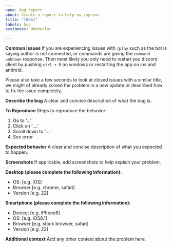 ```yaml
---
name: Bug report
about: Create a report to help us improve
title: "[BUG]"
labels: bug
assignees: donkevlar

---
```


**Common Issues**
If you are experiencing issues with `/play` such as the bot is saying author is not connected, or commands are giving the `command unknown` response. Then most likely you only need to restart you discord client by pushing `ctrl + R` on windows or restarting the app on ios and android. 

Please also take a few seconds to look at closed issues with a similar title, we might of already solved the problem in a new update or described how to fix the issue completely. 

**Describe the bug**
A clear and concise description of what the bug is.

**To Reproduce**
Steps to reproduce the behavior:
1. Go to '...'
2. Click on '....'
3. Scroll down to '....'
4. See error

**Expected behavior**
A clear and concise description of what you expected to happen.

**Screenshots**
If applicable, add screenshots to help explain your problem.

**Desktop (please complete the following information):**
 - OS: [e.g. iOS]
 - Browser [e.g. chrome, safari]
 - Version [e.g. 22]

**Smartphone (please complete the following information):**
 - Device: [e.g. iPhone6]
 - OS: [e.g. iOS8.1]
 - Browser [e.g. stock browser, safari]
 - Version [e.g. 22]

**Additional context**
Add any other context about the problem here.
